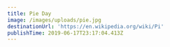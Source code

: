 ```yaml
---
title: Pie Day
image: /images/uploads/pie.jpg
destinationUrl: 'https://en.wikipedia.org/wiki/Pi'
publishTime: 2019-06-17T23:17:04.413Z
---
```


